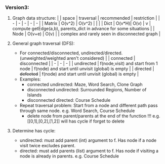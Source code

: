 ### Version3:
1. Graph data structure:
    |        | space  | traversal | recommended | restriction |
    | -      |   -    |  -        | - | - |
    | Matrix | O(v^2) | O(v^2)    |   |   |
    | Dict   | O(v\*H)| O(v)      | v | compute getEdge(a,b), parents_dict in advance for some situations |
    | Node   | O(v+e) | O(v)      |   | complex and rarely seen in disconnected graph |


2. General graph traversal (DFS):
    + For connected/disconnected, undirected/directed. (unweighted/weighted aren't considered) 
    | | connected | disconnected |
    | - | - | - |
    | undirected | f(node,visit) and start from 1 node | f(node) and start until unvisit (global) is empty |
    | directed   | ~~defected~~ | f(node) and start until unvisit (global) is empty |
    + Examples:
        + connected undirected: Maze, Word Search, Clone Graph
        + disconnected undirected: Surrounded Regions, Number of Islands
        + disconnected directed: Course Schedule
    + Repeat traversal problem: Start from a node and different path pass through same node. e.g. Word Search, Course Schedule
        + delete node from parent/parents at the end of the function !!! e.g. [[0,1],[0,2],[1,2]] will has cycle if forget to delete 


3. Determine has cycle:
    + undirected: must add parent (int) argument to f. Has node if a node visit twice excludes parent.
    + directed: must add parents (list) argument to f. Has node if visiting a node is already in parents. e.g. Course Schedule
